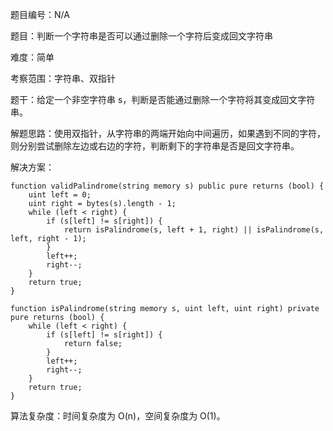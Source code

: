 题目编号：N/A

题目：判断一个字符串是否可以通过删除一个字符后变成回文字符串

难度：简单

考察范围：字符串、双指针

题干：给定一个非空字符串 s，判断是否能通过删除一个字符将其变成回文字符串。

解题思路：使用双指针，从字符串的两端开始向中间遍历，如果遇到不同的字符，则分别尝试删除左边或右边的字符，判断剩下的字符串是否是回文字符串。

解决方案：

```solidity
function validPalindrome(string memory s) public pure returns (bool) {
    uint left = 0;
    uint right = bytes(s).length - 1;
    while (left < right) {
        if (s[left] != s[right]) {
            return isPalindrome(s, left + 1, right) || isPalindrome(s, left, right - 1);
        }
        left++;
        right--;
    }
    return true;
}

function isPalindrome(string memory s, uint left, uint right) private pure returns (bool) {
    while (left < right) {
        if (s[left] != s[right]) {
            return false;
        }
        left++;
        right--;
    }
    return true;
}
```

算法复杂度：时间复杂度为 O(n)，空间复杂度为 O(1)。